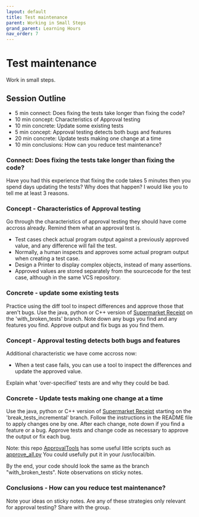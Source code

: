 ```yaml
---
layout: default
title: Test maintenance
parent: Working in Small Steps
grand_parent: Learning Hours
nav_order: 7
---
```


# Test maintenance

Work in small steps.

## Session Outline

* 5 min connect: Does fixing the tests take longer than fixing the code?
* 10 min concept: Characteristics of Approval testing
* 10 min concrete: Update some existing tests
* 5 min concept: Approval testing detects both bugs and features
* 20 min concrete: Update tests making one change at a time
* 10 min conclusions: How can you reduce test maintenance?

### Connect: Does fixing the tests take longer than fixing the code?

Have you had this experience that fixing the code takes 5 minutes then you spend days updating the tests? Why does that happen? I would like you to tell me at least 3 reasons.

### Concept - Characteristics of Approval testing

Go through the characteristics of approval testing they should have come accross already. Remind them what an approval test is.

- Test cases check actual program output against a previously approved value, and any difference will fail the test.
- Normally, a human inspects and approves some actual program output when creating a test case.
- Design a Printer to display complex objects, instead of many assertions.
- Approved values are stored separately from the sourcecode for the test case, although in the same VCS repository.

### Concrete - update some existing tests

Practice using the diff tool to inspect differences and approve those that aren't bugs. Use the java, python or C++ version of [Supermarket Receipt](https://github.com/emilybache/SupermarketReceipt-Refactoring-Kata) on the 'with_broken_tests' branch. Note down any bugs you find and any features you find. Approve output and fix bugs as you find them.

### Concept - Approval testing detects both bugs and features

Additional characteristic we have come accross now:

- When a test case fails, you can use a tool to inspect the differences and update the approved value.

Explain what 'over-specified' tests are and why they could be bad.

### Concrete - Update tests making one change at a time

Use the java, python or C++ version of [Supermarket Receipt](https://github.com/emilybache/SupermarketReceipt-Refactoring-Kata) starting on the 'break_tests_incremental' branch. Follow the instructions in the README file to apply changes one by one. After each change, note down if you find a feature or a bug. Approve tests and change code as necessary to approve the output or fix each bug.

Note: this repo [ApprovalTools](https://github.com/emilybache/ApprovalTools) has some useful little scripts such as [approve_all.py](https://raw.githubusercontent.com/emilybache/ApprovalTools/master/approve_all.py) You could usefully put it in your /usr/local/bin.

By the end, your code should look the same as the branch "with_broken_tests". Note observations on sticky notes.

### Conclusions - How can you reduce test maintenance?

Note your ideas on sticky notes. Are any of these strategies only relevant for approval testing? Share with the group.
